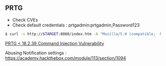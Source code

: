 ## PRTG

- Check CVEs
- Check default credentials : prtgadmin:prtgadmin,Password123

```bash
$ curl -s http://$TARGET:8080/index.htm -A "Mozilla/5.0 (compatible;  MSIE 7.01; Windows NT 5.0)" | grep version
```

[PRTG < 18.2.39 Command Injection Vulnerability](https://codewatch.org/2018/06/25/prtg-18-2-39-command-injection-vulnerability/)

Abusing Notification settings : 
https://academy.hackthebox.com/module/113/section/1094